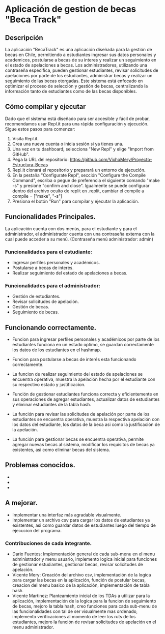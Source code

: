# Aplicación de gestion de becas "Beca Track"

## Descripción

La aplicación "BecaTrack" es una aplicación diseñada para la gestión de becas en Chile, permitiendo a estudiantes ingresar sus datos personales y academicos, postularse a becas de su interes y realizar un seguimiento en el estado de apelaciones a becas. Los administradores, utilizando una contraseña especifica, pueden gestionar estudiantes, revisar solicitudes de apelaciones por parte de los estudiantes, administrar becas y realizar un seguimiento de las becas otorgadas. Este sistema está enfocado en optimizar el proceso de selección y gestión de becas, centralizando la información tanto de estudiantes como de las becas disponibles.


## Cómo compilar y ejecutar
Dado que el sistema está diseñado para ser accesible y fácil de probar, recomendamos usar Repl.it para una rápida configuración y ejecución. Sigue estos pasos para comenzar:

1. Visita Repl.it.
2. Crea una nueva cuenta o inicia sesión si ya tienes una.
3. Una vez en tu dashboard, selecciona "New Repl" y elige "Import from GitHub".
4. Pega la URL del repositorio: https://github.com/VixhoMery/Proyecto-Estructura-Becas
5. Repl.it clonará el repositorio y preparará un entorno de ejecución.
6. En la pestaña "Configurate Repl", sección "Configure the Compile Command", escriba o pegue de preferencia el siguiente comando "make -s" y presione "confirm and close". Igualmente se puede configurar dentro del archivo oculto de replit en .replit, cambiar el compile a compile = ["make", "-s"]  
7. Presiona el botón "Run" para compilar y ejecutar la aplicación.


## Funcionalidades Principales.
La aplicación cuenta con dos menús, para el estudiante y para el administrador, el administrador cuenta con una contraseña externa con la cual puede acceder a su menú. (Contraseña menú administrador: admin)

### Funcionalidades para el estudiante:
- Ingresar perfiles personales y académicos.
- Postularse a becas de interés.
- Realizar seguimiento del estado de apelaciones a becas.
  
### Funcionalidades para el administrador:
- Gestión de estudiantes.
- Revisar solicitudes de apelación.
- Gestión de becas.
- Seguimiento de becas.

## Funcionando correctamente.
- Funcion para ingresar perfiles personales y académicos por parte de los estudiantes funciona en un estado optimo, se guardan correctamente los datos de los estudiantes en el hashmap.
- Funcion para postularse a becas de interés esta funcionando correctamente.
- La funcion de realizar seguimiento del estado de apelaciones se encuentra operativa, muestra la apelación hecha por el estudiante con su respectivo estado y justificacion.

- Función de gestionar estudiantes funciona correcta y eficientemente en sus operaciones de agregar estudiantes, actualizar datos de estudiantes y eliminar estudiantes de la tabla hash.
- La función para revisar las solicitudes de apelación por parte de los estudiantes se encuentra operativa, muestra la respectiva apelación con los datos del estudiante, los datos de la beca asi como la justificación de la apelación.
- La función para gestionar becas se encuentra operativa, permite agregar nuevas becas al sistema, modificar los requisitos de becas ya existentes, asi como eliminar becas del sistema.

## Problemas conocidos.
- 
- 
- 

## A mejorar.
- Implementar una interfaz más agradable visualmente.
- Implementar un archivo csv para cargar los datos de estudiantes ya existentes, asi como guardar datos de estudiantes luego del tiempo de ejecucion del programa.

### Contribuciones de cada integrante.
- Dario Fuentes: Implementación general de cada sub-menu en el menu administrador y menu usuario, implemento logica inicial para funciones de gestionar estudiantes, gestionar becas, revisar solicitudes de apelación.  
- Vicente Mery: Creación del archivo csv, implementación de la logica para cargar las becas en la aplicación, función de postular becas, creacion del menu basico de la aplicación, implementación de tabla hash.
- Vicente Martinez: Planteamiento inicial de los TDAs a utilizar para la aplicación, implementación de la logica para la funcion de seguimiento de becas, mejoro la tabla hash, creo funciones para cada sub-menu de las funcionalidades con tal de ser visualmente mas ordenado, implemento verificaciones al momento de leer los ruts de los estudiantes, mejoro la función de revisar solicitudes de apelación en el menu administrador.
